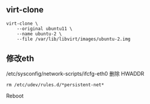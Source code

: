 #

## virt-clone

```
virt-clone \
    --original ubuntu11 \
    --name ubuntu-2 \
    --file /var/lib/libvirt/images/ubuntu-2.img
```

## 修改eth

/etc/sysconfig/network-scripts/ifcfg-eth0 删除 HWADDR

```
rm /etc/udev/rules.d/*persistent-net*
```

Reboot
